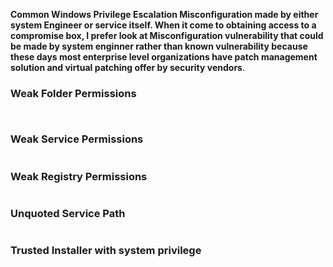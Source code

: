 
**Common Windows Privilege Escalation Misconfiguration made by either system Engineer or service itself.
When it come to obtaining access to a compromise box, I prefer look at Misconfiguration vulnerability that could be  made by system enginner rather than known vulnerability because these days most enterprise level organizations have patch management solution and virtual patching  offer by security vendors**.

### Weak Folder Permissions
```
 
```

### Weak Service Permissions
```
```

### Weak Registry Permissions
```
```

### Unquoted Service Path
```
```

### Trusted Installer with system privilege

```
```
